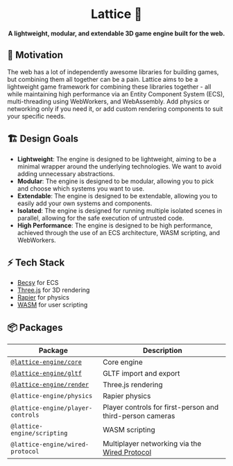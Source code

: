<div align="center">
  <h1>Lattice 💎</h1>
  <strong>A lightweight, modular, and extendable 3D game engine built for the web.</strong>
</div>

## 🤔 Motivation

The web has a lot of independently awesome libraries for building games, but combining them all together can be a pain. Lattice aims to be a lightweight game framework for combining these libraries together - all while maintaining high performance via an Entity Component System (ECS), multi-threading using WebWorkers, and WebAssembly. Add physics or networking only if you need it, or add custom rendering components to suit your specific needs.

## 🏗️ Design Goals

- **Lightweight**: The engine is designed to be lightweight, aiming to be a minimal wrapper around the underlying technologies. We want to avoid adding unnecessary abstractions.
- **Modular**: The engine is designed to be modular, allowing you to pick and choose which systems you want to use.
- **Extendable**: The engine is designed to be extendable, allowing you to easily add your own systems and components.
- **Isolated**: The engine is designed for running multiple isolated scenes in parallel, allowing for the safe execution of untrusted code.
- **High Performance**: The engine is designed to be high performance, achieved through the use of an ECS architecture, WASM scripting, and WebWorkers.

## ⚡ Tech Stack

- [Becsy](https://lastolivegames.github.io/becsy/guide/introduction.html) for ECS
- [Three.js](https://threejs.org/) for 3D rendering
- [Rapier](https://rapier.rs/) for physics
- [WASM](https://webassembly.org/) for user scripting

## 📦 Packages

| Package                                       | Description                                                                             |
| --------------------------------------------- | --------------------------------------------------------------------------------------- |
| [`@lattice-engine/core`](./packages/core)     | Core engine                                                                             |
| [`@lattice-engine/gltf`](./packages/gltf)     | GLTF import and export                                                                  |
| [`@lattice-engine/render`](./packages/render) | Three.js rendering                                                                      |
| `@lattice-engine/physics`                     | Rapier physics                                                                          |
| `@lattice-engine/player-controls`             | Player controls for first-person and third-person cameras                               |
| `@lattice-engine/scripting`                   | WASM scripting                                                                          |
| `@lattice-engine/wired-protocol`              | Multiplayer networking via the [Wired Protocol](https://github.com/wired-protocol/spec) |
